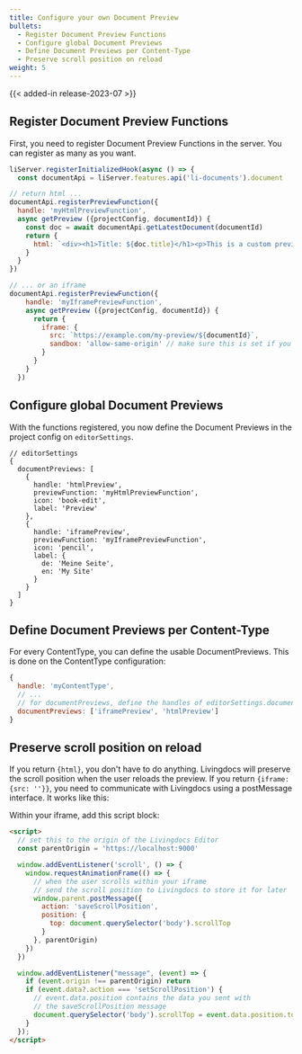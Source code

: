 ```yaml
---
title: Configure your own Document Preview
bullets:
  - Register Document Preview Functions
  - Configure global Document Previews
  - Define Document Previews per Content-Type
  - Preserve scroll position on reload
weight: 5
---
```


{{< added-in release-2023-07 >}}

## Register Document Preview Functions

First, you need to register Document Preview Functions in the server. You can register as many as you want.

```js
liServer.registerInitializedHook(async () => {
  const documentApi = liServer.features.api('li-documents').document

// return html ...
documentApi.registerPreviewFunction({
  handle: 'myHtmlPreviewFunction',
  async getPreview ({projectConfig, documentId}) {
    const doc = await documentApi.getLatestDocument(documentId)
    return {
      html: `<div><h1>Title: ${doc.title}</h1><p>This is a custom preview</p></div>`
    }
  }
})

// ... or an iframe
documentApi.registerPreviewFunction({
    handle: 'myIframePreviewFunction',
    async getPreview ({projectConfig, documentId}) {
      return {
        iframe: {
          src: `https://example.com/my-preview/${documentId}`,
          sandbox: 'allow-same-origin' // make sure this is set if you want to preserve scroll position
        }
      }
    }
  })
```

## Configure global Document Previews

With the functions registered, you now define the Document Previews in the project config on `editorSettings`.

```
// editorSettings
{
  documentPreviews: [
    {
      handle: 'htmlPreview',
      previewFunction: 'myHtmlPreviewFunction',
      icon: 'book-edit',
      label: 'Preview'
    },
    {
      handle: 'iframePreview',
      previewFunction: 'myIframePreviewFunction',
      icon: 'pencil',
      label: {
        de: 'Meine Seite',
        en: 'My Site'
      }
    }
  ]
}
```

## Define Document Previews per Content-Type

For every ContentType, you can define the usable DocumentPreviews. This is done on the ContentType configuration:

```js
{
  handle: 'myContentType',
  // ...
  // for documentPreviews, define the handles of editorSettings.documentPreviews
  documentPreviews: ['iframePreview', 'htmlPreview']
}
```

## Preserve scroll position on reload

If you return `{html}`, you don't have to do anything. Livingdocs will preserve the scroll position when the user reloads the preview.
If you return `{iframe: {src: ''}}`, you need to communicate with Livingdocs using a postMessage interface. It works like this:

Within your iframe, add this script block:

```html
<script>
  // set this to the origin of the Livingdocs Editor
  const parentOrigin = 'https://localhost:9000'

  window.addEventListener('scroll', () => {
    window.requestAnimationFrame(() => {
      // when the user scrolls within your iframe
      // send the scroll position to Livingdocs to store it for later
      window.parent.postMessage({
        action: 'saveScrollPosition',
        position: {
          top: document.querySelector('body').scrollTop
        }
      }, parentOrigin)
    })
  })

  window.addEventListener("message", (event) => {
    if (event.origin !== parentOrigin) return
    if (event.data?.action === 'setScrollPosition') {
      // event.data.position contains the data you sent with
      // the saveScrollPosition message
      document.querySelector('body').scrollTop = event.data.position.top
    }
  });
</script>
```